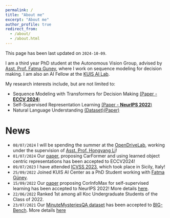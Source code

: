 ```yaml
---
permalink: /
title: "About me"
excerpt: "About me"
author_profile: true
redirect_from:
  - /about/
  - /about.html
---
```


This page has been last updated on `2024-10-09`.

I am a third year PhD student at the Autonomous Vision Group, advised by [Asst. Prof. Fatma Guney](https://mysite.ku.edu.tr/fguney/), where I work on sequence modeling for decision making. I am also an AI Fellow at the [KUIS AI Lab](https://ai.ku.edu.tr/).

My research interests include, but are not limited to:
* Sequence Modeling with Transformers for Decision Making [(Paper - **ECCV 2024**)](https://arxiv.org/abs/2407.15843)
* Self-Supervised Representation Learning [(Paper - **NeurIPS 2022**)](https://arxiv.org/abs/2209.07999)
* Natural Language Understanding [(Dataset)](https://github.com/google/BIG-bench/tree/main/bigbench/benchmark_tasks/minute_mysteries_qa)[(Paper)](https://arxiv.org/abs/2209.07999)

# News
* `08/07/2024` I will be spending the summer at the [OpenDriveLab](https://opendrivelab.com/), working under the supervision of [Asst. Prof. Hongyang Li](https://lihongyang.info/)!
* `01/07/2024` Our [paper](https://arxiv.org/abs/2407.15843), proposing CarFormer and using learned object centric representations has been accepted to ECCV2024!
* `09/07/2023` I have attended [ICVSS 2023](https://iplab.dmi.unict.it/icvss2023/Home), which took place in Sicily, Italy!
* `25/09/2022` Joined KUIS AI Center as a PhD Student working with [Fatma Güney](https://mysite.ku.edu.tr/fguney/).
* `15/09/2022` Our [paper](https://arxiv.org/abs/2209.07999) proposing CorInfoMax for self-supervised learning has been accepted to NeurIPS 2022! More details [here](https://shadihamdan.com/publications/corinfomax). 
* `22/06/2022` Ranked 1st among all Koc Undergraduate Students of the Class of 2022.
* `23/07/2021` Our [MinuteMysteriesQA dataset](https://github.com/google/BIG-bench/tree/main/bigbench/benchmark_tasks/minute_mysteries_qa) has been accepted to [BIG-Bench](https://arxiv.org/abs/2209.07999). More details [here](https://shadihamdan.com/publications/bigbench) 